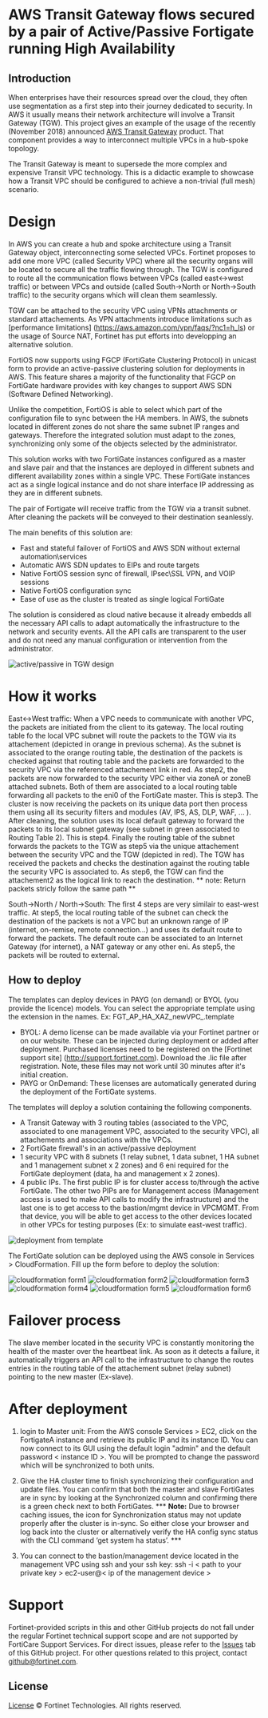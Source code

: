 # AWS Transit Gateway flows secured by a pair of Active/Passive Fortigate running High Availability 

## Introduction 

When enterprises have their resources spread over the cloud, they often use segmentation as a first step into their journey dedicated to security. In AWS it usually means their network architecture will involve a Transit Gateway (TGW).
This project gives an example of the usage of the recently (November 2018) announced [AWS Transit Gateway](https://aws.amazon.com/transit-gateway/) product. That component provides a way to interconnect multiple VPCs in a hub-spoke topology.

The Transit Gateway is meant to supersede the more complex and expensive Transit VPC technology. This is a didactic example to showcase how a Transit VPC should be configured to achieve a non-trivial (full mesh) scenario.

# Design

In AWS you can create a hub and spoke architecture using a Transit Gateway object, interconnecting some selected VPCs. Fortinet proposes to add one more VPC (called Security VPC) where all the security organs will be located to secure all the traffic flowing through. The TGW is configured to route all the communication flows between VPCs (called east<->west traffic) or between VPCs and outside (called South->North or North->South traffic) to the security organs which will clean them seamlessly.

TGW can be attached to the security VPC using VPNs attachments or standard attachements. As VPN attachments introduce limitations such as [performance limitations] (https://aws.amazon.com/vpn/faqs/?nc1=h_ls) or the usage of Source NAT, Fortinet has put efforts into developping an alternative solution. 

FortiOS now supports using FGCP (FortiGate Clustering Protocol) in unicast form to provide an active-passive clustering solution for deployments in AWS. This feature shares a majority of the functionality that FGCP on FortiGate hardware provides with key changes to support AWS SDN (Software Defined Networking).

Unlike the competition, FortiOS is able to select which part of the configuration file to sync between the HA members. In AWS, the subnets located in different zones do not share the same subnet IP ranges and gateways. Therefore the integrated solution must adapt to the zones, synchronizing only some of the objects selected by the administrator. 

This solution works with two FortiGate instances configured as a master and slave pair and that the instances are deployed in different subnets and different availability zones within a single VPC. These FortiGate instances act as a single logical instance and do not share interface IP addressing as they are in different subnets.

The pair of Fortigate will receive traffic from the TGW via a transit subnet. After cleaning the packets will be conveyed to their destination seanlessly. 

The main benefits of this solution are:

  - Fast and stateful failover of FortiOS and AWS SDN without external automation\services
  - Automatic AWS SDN updates to EIPs and route targets
  - Native FortiOS session sync of firewall, IPsec\SSL VPN, and VOIP sessions
  - Native FortiOS configuration sync
  - Ease of use as the cluster is treated as single logical FortiGate

The solution is considered as cloud native because it already embedds all the necessary API calls to adapt automatically the infrastructure to the network and security events. All the API calls are transparent to the user and do not need any manual configuration or intervention from the administrator. 

![active/passive in TGW design](images/tgw-ha.png)

# How it works

East<->West traffic: When a VPC needs to communicate with another VPC, the packets are initiated from the client to its gateway. The local routing table fo the local VPC subnet will route the packets to the TGW via its attachement (depicted in orange in previous schema). As the subnet is associated to the orange routing table, the destination of the packets is checked against that routing table and the packets are forwarded to the security VPC via the referenced attachement link in red.
As step2, the packets are now forwarded to the security VPC either via zoneA or zoneB attached subnets. Both of them are associated to a local routing table forwarding all packets to the eni0 of the FortiGate master. This is step3.
The cluster is now receiving the packets on its unique data port then process them using all its security filters and modules (AV, IPS, AS, DLP, WAF, ... ). After cleaning, the solution uses its local default gateway to forward the packets to its local subnet gateway (see subnet in green associated to Routing Table 2). This is step4. Finally the routing table of the subnet forwards the packets to the TGW as step5 via the unique attachement between the security VPC and the TGW (depicted in red). 
The TGW has received the packets and checks the destination against the routing table the security VPC is associated to. As step6, the TGW can find the attachement2 as the logical link to reach the destination. 
** note: Return packets stricly follow the same path **

South->North / North->South: The first 4 steps are very similair to east-west traffic. At step5, the local routing table of the subnet can check the destination of the packets is not a VPC but an unknown range of IP (internet, on-remise, remote connection...) and uses its default route to forward the packets. The default route can be associated to an Internet Gateway (for internet), a NAT gateway or any other eni. As step5, the packets will be routed to external.

## How to deploy

The templates can deploy devices in PAYG (on demand) or BYOL (you provide the licence) models. You can select the appropriate template using the extension in the names. Ex: FGT_AP_HA_XAZ_newVPC_<extension>.template
  - BYOL: A demo license can be made available via your Fortinet partner or on our website. These can be injected during deployment or added after deployment. Purchased licenses need to be registered on the [Fortinet support site] (http://support.fortinet.com). Download the .lic file after registration. Note, these files may not work until 30 minutes after it's initial creation.
  - PAYG or OnDemand: These licenses are automatically generated during the deployment of the FortiGate systems.


The templates will deploy a solution containing the following components.
  - A Transit Gateway with 3 routing tables (associated to the VPC, associated to one management VPC, associated to the security VPC), all attachements and associations with the VPCs.
  - 2 FortiGate firewall's in an active/passive deployment
  - 1 security VPC with 8 subnets (1 relay subnet, 1 data subnet, 1 HA subnet and 1 management subnet x 2 zones) and 6 eni required for the FortiGate deployment (data, ha and management x 2 zones). 
  - 4 public IPs. The first public IP is for cluster access to/through the active FortiGate.  The other two PIPs are for Management access (Management access is used to make API calls to modify the infrastructure) and the last one is to get access to the bastion/mgmt device in VPCMGMT. From that device, you will be able to get access to the other devices located in other VPCs for testing purposes (Ex: to simulate east-west traffic). 


![deployment from template](images/tgw-deployed.png)


The FortiGate solution can be deployed using the AWS console in Services > CloudFormation. Fill up the form before to deploy the solution:

![cloudformation form1](images/form-1.png)
![cloudformation form2](images/form-2.png)
![cloudformation form3](images/form-3.png)
![cloudformation form4](images/form-4.png)
![cloudformation form5](images/form-5.png)
![cloudformation form6](images/form-6.png)

# Failover process

The slave member located in the security VPC is constantly monitoring the health of the master over the heartbeat link. As soon as it detects a failure, it automatically triggers an API call to the infrastructure to change the routes entries in the routing table of the attachement subnet (relay subnet) pointing to the new master (Ex-slave). 

# After deployment

1. login to Master unit:
From the AWS console Services > EC2, click on the FortigateA instance and retrieve its public IP and its instance ID. You can now connect to its GUI using the default login "admin" and the default password < instance ID >. You will be prompted to change the password which will be synchronized to both units.

2. Give the HA cluster time to finish synchronizing their configuration and update files.  You can confirm that both the master and slave FortiGates are in sync by looking at the Synchronized column and confirming there is a green check next to both FortiGates. 
*** **Note:** Due to browser caching issues, the icon for Synchronization status may not update properly after the cluster is in-sync.  So either close your browser and log back into the cluster or alternatively verify the HA config sync status with the CLI command ‘get system ha status’. ***

3. You can connect to the bastion/management device located in the management VPC using ssh and your ssh key:
    ssh -i < path to your private key > ec2-user@< ip of the management device >

# Support
Fortinet-provided scripts in this and other GitHub projects do not fall under the regular Fortinet technical support scope and are not supported by FortiCare Support Services.
For direct issues, please refer to the [Issues](https://github.com/fortinet/fortigate-terraform-deploy/issues) tab of this GitHub project.
For other questions related to this project, contact [github@fortinet.com](mailto:github@fortinet.com).

## License
[License](https://github.com/fortinet/fortigate-terraform-deploy/blob/master/LICENSE) © Fortinet Technologies. All rights reserved.
